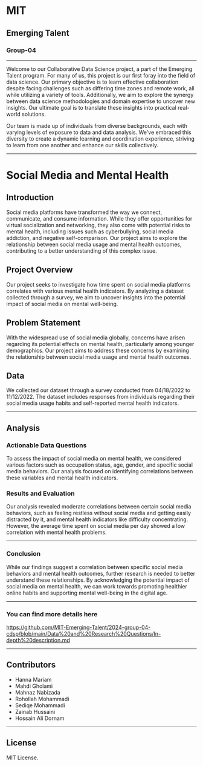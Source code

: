 
# MIT
## Emerging Talent
### Group-04

---

Welcome to our Collaborative Data Science project, a part of the Emerging Talent program. For many of us, this project is our first foray into the field of data science. Our primary objective is to learn effective collaboration despite facing challenges such as differing time zones and remote work, all while utilizing a variety of tools. Additionally, we aim to explore the synergy between data science methodologies and domain expertise to uncover new insights. Our ultimate goal is to translate these insights into practical real-world solutions. 

Our team is made up of individuals from diverse backgrounds, each with varying levels of exposure to data and data analysis. We've embraced this diversity to create a dynamic learning and coordination experience, striving to learn from one another and enhance our skills collectively.

---

# Social Media and Mental Health

## Introduction

Social media platforms have transformed the way we connect, communicate, and consume information. While they offer opportunities for virtual socialization and networking, they also come with potential risks to mental health, including issues such as cyberbullying, social media addiction, and negative self-comparison. Our project aims to explore the relationship between social media usage and mental health outcomes, contributing to a better understanding of this complex issue.

## Project Overview

Our project seeks to investigate how time spent on social media platforms correlates with various mental health indicators. By analyzing a dataset collected through a survey, we aim to uncover insights into the potential impact of social media on mental well-being.

## Problem Statement

With the widespread use of social media globally, concerns have arisen regarding its potential effects on mental health, particularly among younger demographics. Our project aims to address these concerns by examining the relationship between social media usage and mental health outcomes.

## Data

We collected our dataset through a survey conducted from 04/18/2022 to 11/12/2022. The dataset includes responses from individuals regarding their social media usage habits and self-reported mental health indicators.

---

## Analysis

### Actionable Data Questions

To assess the impact of social media on mental health, we considered various factors such as occupation status, age, gender, and specific social media behaviors. Our analysis focused on identifying correlations between these variables and mental health indicators.

### Results and Evaluation

Our analysis revealed moderate correlations between certain social media behaviors, such as feeling restless without social media and getting easily distracted by it, and mental health indicators like difficulty concentrating. However, the average time spent on social media per day showed a low correlation with mental health problems.

---

### Conclusion

While our findings suggest a correlation between specific social media behaviors and mental health outcomes, further research is needed to better understand these relationships. By acknowledging the potential impact of social media on mental health, we can work towards promoting healthier online habits and supporting mental well-being in the digital age.

---

### You can find more details here 
https://github.com/MIT-Emerging-Talent/2024-group-04-cdsp/blob/main/Data%20and%20Research%20Questions/In-depth%20description.md

---

## Contributors

- Hanna Mariam
- Mahdi Gholami
- Mahnaz Nabizada
- Rohollah Mohammadi
- Sediqe Mohammadi
- Zainab Hussaini
- Hossain Ali Dornam

---

 

## License 
MIT License. 
